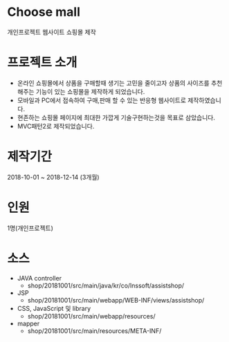 # Choose mall
  개인프로젝트 웹사이트 쇼핑몰 제작

# 프로젝트 소개
  * 온라인 쇼핑몰에서 상품을 구매할때 생기는 고민을 줄이고자 상품의 사이즈를 추천해주는 기능이 있는 쇼핑몰을 제작하게 되었습니다.
  * 모바일과 PC에서 접속하여 구매,판매 할 수 있는 반응형 웹사이트로 제작하였습니다.
  * 현존하는 쇼핑몰 페이지에 최대한 가깝게 기술구현하는것을 목표로 삼았습니다.
  * MVC패턴2로 제작되었습니다.

# 제작기간
  2018-10-01 ~ 2018-12-14 (3개월)


# 인원
  1명(개인프로젝트)


# 소스
  - JAVA controller
    + shop/20181001/src/main/java/kr/co/lnssoft/assistshop/
  - JSP
    + shop/20181001/src/main/webapp/WEB-INF/views/assistshop/
  - CSS, JavaScript 및 library
    + shop/20181001/src/main/webapp/resources/
  - mapper
    + shop/20181001/src/main/resources/META-INF/
